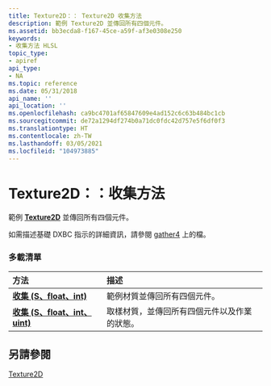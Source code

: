```yaml
---
title: Texture2D：： Texture2D 收集方法
description: 範例 Texture2D 並傳回所有四個元件。
ms.assetid: bb3ecda8-f167-45ce-a59f-af3e0308e250
keywords:
- 收集方法 HLSL
topic_type:
- apiref
api_type:
- NA
ms.topic: reference
ms.date: 05/31/2018
api_name: ''
api_location: ''
ms.openlocfilehash: ca9bc4701af65847609e4ad152c6c63b484bc1cb
ms.sourcegitcommit: de72a1294df274b0a71dc0fdc42d757e5f6df0f3
ms.translationtype: HT
ms.contentlocale: zh-TW
ms.lasthandoff: 03/05/2021
ms.locfileid: "104973885"
---
```

# <a name="texture2dgather-methods"></a>Texture2D：：收集方法

範例 [**Texture2D**](sm5-object-texture2d.md) 並傳回所有四個元件。

如需描述基礎 DXBC 指示的詳細資訊，請參閱 [gather4](./gather4--sm5---asm-.md) 上的檔。

### <a name="overload-list"></a>多載清單



| 方法                                                           | 描述                                                                                         |
|:-----------------------------------------------------------------|:----------------------------------------------------------------------------------------------------|
| [**收集 (S、float、int)**](sm5-object-texture2d-gather.md)       | 範例材質並傳回所有四個元件。<br/>                                       |
| [**收集 (S、float、int、uint)**](t2d-gather-s-float-int-uint-.md) | 取樣材質，並傳回所有四個元件以及作業的狀態。<br/> |



## <a name="see-also"></a>另請參閱

<dl> <dt>

[Texture2D](sm5-object-texture2d.md)
</dt> </dl>

 

